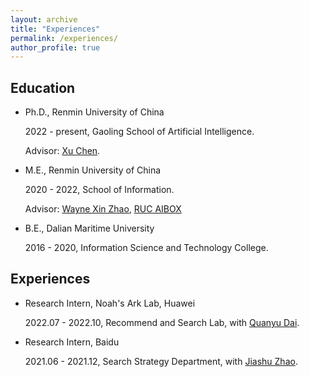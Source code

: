 ```yaml
---
layout: archive
title: "Experiences"
permalink: /experiences/
author_profile: true
---
```



## Education
- Ph.D., Renmin University of China

  2022 - present, Gaoling School of Artificial Intelligence.

  Advisor: [Xu Chen](http://xu-chen.com/).

- M.E., Renmin University of China

  2020 - 2022, School of Information.

  Advisor: [Wayne Xin Zhao](http://playbigdata.ruc.edu.cn/batmanfly/), [RUC AIBOX](http://aibox.ruc.edu.cn/)

- B.E., Dalian Maritime University

  2016 - 2020, Information Science and Technology College.

## Experiences
- Research Intern, Noah's Ark Lab, Huawei

  2022.07 - 2022.10, Recommend and Search Lab, with [Quanyu Dai](https://scholar.google.com/citations?user=Q1GGOPoAAAAJ&hl=zh-CN&oi=ao).

- Research Intern, Baidu

  2021.06 - 2021.12, Search Strategy Department, with [Jiashu Zhao](https://scholar.google.com/citations?user=9vsMVz8AAAAJ&hl=zh-CN&oi=ao).

